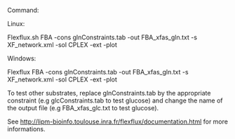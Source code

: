 Command:

Linux:

Flexflux.sh FBA -cons glnConstraints.tab -out FBA_xfas_gln.txt -s XF_network.xml -sol CPLEX -ext -plot

Windows:

Flexflux FBA -cons glnConstraints.tab -out FBA_xfas_gln.txt -s XF_network.xml -sol CPLEX -ext -plot

To test other substrates, replace glnConstraints.tab by the appropriate constraint (e.g glcConstraints.tab to test glucose)
and change the name of the output file (e.g FBA_xfas_glc.txt to test glucose).

See http://lipm-bioinfo.toulouse.inra.fr/flexflux/documentation.html for more informations.
